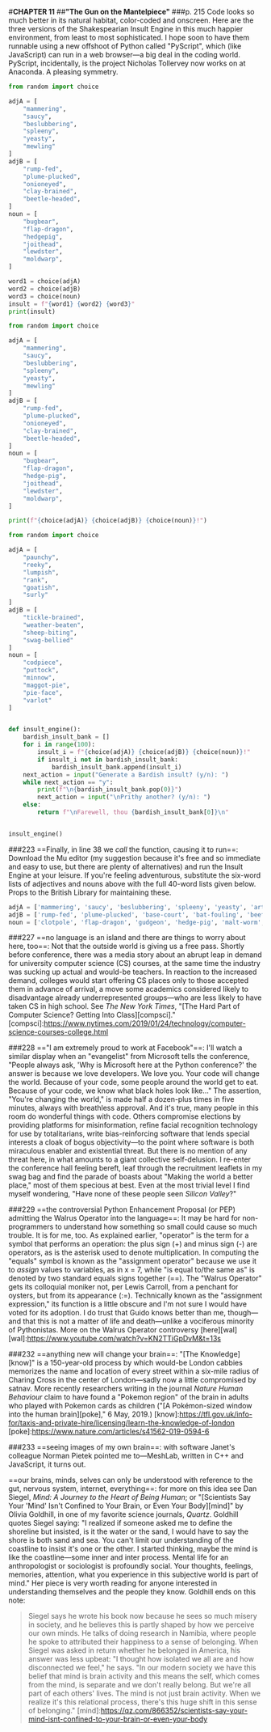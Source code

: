 #**CHAPTER 11**
##**"The Gun on the Mantelpiece"**
###p. 215
Code looks so much better in its natural habitat, color-coded and onscreen. Here are the three versions of the Shakespearian Insult Engine in this much happier environment, from least to most sophisticated. I hope soon to have them runnable using a new offshoot of Python called "PyScript", which (like JavaScript) can run in a web browser—a big deal in the coding world. PyScript, incidentally, is the project Nicholas Tollervey now works on at Anaconda. A pleasing symmetry.
```Python
from random import choice

adjA = [
    "mammering",
    "saucy",
    "beslubbering",
    "spleeny",
    "yeasty",
    "mewling"
]
adjB = [
    "rump-fed",
    "plume-plucked",
    "onioneyed",
    "clay-brained",
    "beetle-headed",
]
noun = [
    "bugbear",
    "flap-dragon",
    "hedgepig",
    "joithead",
    "lewdster",
    "moldwarp",
]

word1 = choice(adjA)
word2 = choice(adjB)
word3 = choice(noun)
insult = f"{word1} {word2} {word3}"
print(insult)
```  

```Python  
from random import choice

adjA = [
    "mammering",
    "saucy",
    "beslubbering",
    "spleeny",
    "yeasty",
    "mewling"
]
adjB = [
    "rump-fed",
    "plume-plucked",
    "onioneyed",
    "clay-brained",
    "beetle-headed",
]
noun = [
    "bugbear",
    "flap-dragon",
    "hedge-pig",
    "joithead",
    "lewdster",
    "moldwarp",
]

print(f"{choice(adjA)} {choice(adjB)} {choice(noun)}!")
```  

```Python
from random import choice

adjA = [
    "paunchy",
    "reeky",
    "lumpish",
    "rank",
    "goatish",
    "surly"
]
adjB = [
    "tickle-brained",
    "weather-beaten",
    "sheep-biting",
    "swag-bellied"
]
noun = [
    "codpiece",
    "puttock",
    "minnow",
    "maggot-pie",
    "pie-face",
    "varlot"
]


def insult_engine():
    bardish_insult_bank = []
    for i in range(100):
        insult_i = f"{choice(adjA)} {choice(adjB)} {choice(noun)}!"
        if insult_i not in bardish_insult_bank:
            bardish_insult_bank.append(insult_i)
    next_action = input("Generate a Bardish insult? (y/n): ")
    while next_action == "y":
        print(f"\n{bardish_insult_bank.pop(0)}")
        next_action = input("\nPrithy another? (y/n): ")
    else:
        return f"\nFarewell, thou {bardish_insult_bank[0]}\n"


insult_engine()
```  

###223
==Finally, in line 38 we *call* the function, causing it to run==:
Download the Mu editor (my suggestion because it's free and so
immediate and easy to use, but there are plenty of alternatives) and run the Insult Engine at your leisure. If you're feeling adventurous, substitute the six-word lists of adjectives and nouns above with the full 40-word lists given below. Props to the British Library for maintaining these.
```Python
adjA = ['mammering', 'saucy', 'beslubbering', 'spleeny', 'yeasty', 'artless', 'bawdy', 'bootless', 'churlish', 'cockered', 'clouted', 'craven', 'currish', 'dankish', 'dissembling', 'droning', 'errant', 'fawning', 'fobbing', 'froward', 'frothy', 'gleeking', 'goatish', 'gorbellied', 'impertinent', 'infectious', 'jarring', 'loggerheaded', 'lumpish', 'mangled', 'mewling', 'paunchy', 'pribbling', 'puking', 'puny', 'qualling', 'rank', 'reeky', 'roguish', 'ruttish', 'spleeny', 'spongy', 'surly', 'tottering', 'unmuzzled', 'vain', 'venomed', 'villainous', 'warped', 'wayward', 'weedy']
adjB = ['rump-fed', 'plume-plucked', 'base-court', 'bat-fouling', 'beef-witted','onion-eyed', 'flap-mouthed', 'beetle-headed', 'boil-brained', 'clapper-clawed', 'clay-brained', 'common-kissing', 'crook-pated', 'dismal-dreaming', 'dizzy-eyed', 'doghearted', 'dread-bolted', 'earth-vexing', 'elf-skinned', 'fat-kidneyed', 'fen-sucked', 'fly-bitten', 'folly-fallen', 'fool-born', 'full-gorged', 'guts-griping', 'half-faced', 'hasty-witted', 'hedge-born', 'hell-hated', 'idle-headed', 'ill-breeding', 'ill-nurtured', 'knotty-pated', 'milk-livered', 'motley-minded', 'pottle-deep', 'pox-marked', 'reeling-ripe', 'rough-hewn', 'rude-growing', 'shard-born', 'sheep-biting', 'spur-galled', 'swag-bellied', 'tardy-gated', 'tickle-brained', 'toad-spotted', 'unchin-snouted', 'weather-bitten']
noun = ['clotpole', 'flap-dragon', 'gudgeon', 'hedge-pig', 'malt-worm', 'apple-john', 'baggage', 'barnacle', 'bladder', 'boar-pig', 'bugbear', 'bum-bailey', 'canker-blossom', 'clack-dish', 'coxcomb', 'codpiece', 'death-token', 'dewberry', 'flaxwench', 'flirt-gill', 'foot-licker', 'fustilarian', 'giglet', 'haggard', 'harpy', 'horn-beast', 'hugger-mugger', 'joithead', 'lewdster', 'lout', 'maggot-pie', 'mammet', 'measle', 'minnow', 'miscreant', 'moldwarp', 'mumble-news', 'nut-hook', 'pigeon-egg', 'pignut', 'puttock', 'pumpion', 'ratsbane', 'scut', 'skainsmate', 'strumpet', 'varlot', 'vassal', 'whey-face', 'wagtail']
```

###227
==no language is an island and there are things to worry about
here, too==:
Not that the outside world is giving us a free pass.
Shortly before conference, there was a media story about an abrupt leap
in demand for university computer science (CS) courses, at the same time
the industry was sucking up actual and would-be teachers.
In reaction to the increased demand, colleges would start offering CS places
only to those accepted them in advance of arrival, a move some academics
considered likely to disadvantage already underrepresented groups—who are
less likely to have taken CS in high school. See *The New York Times*,
"[The Hard Part of Computer Science? Getting Into Class][compsci]."
[compsci]:https://www.nytimes.com/2019/01/24/technology/computer-science-courses-college.html

###228
=="I am extremely proud to work at Facebook"==:
I'll watch a similar display when an "evangelist" from Microsoft tells the
conference, "People always ask, 'Why is Microsoft here at the Python
conference?' the answer is because we love developers. We love you.
Your code will change the world. Because of your code, some people
around the world get to eat. Because of your code, we know what black
holes look like..." The assertion, "You're changing the world," is
made half a dozen-plus times in five minutes, always with breathless
approval. And it's true, many people in this room do wonderful things
with code. Others compromise elections by providing platforms for
misinformation, refine facial recognition technology for use by
totalitarians, write bias-reinforcing software that lends special
interests a cloak of bogus objectivity—to the point where software is
both miraculous enabler and existential threat. But there is no mention
of any threat here, in what amounts to a giant collective self-delusion. I
re-enter the conference hall feeling bereft, leaf through the
recruitment leaflets in my swag bag and find the parade of boasts about
"Making the world a better place," most of them specious at best. Even
at the most trivial level I find myself wondering, "Have none of these
people seen *Silicon Valley*?"

###229
==the controversial Python Enhancement Proposal (or PEP)
admitting the Walrus Operator into the language==:
It may be hard for non-programmers to understand how something so small could cause so much trouble. It is for me, too. As explained earlier, "operator" is the term for a symbol that performs an operation: the plus sign (+) and minus sign (-) are operators, as is the asterisk used to denote multiplication. In computing the "equals"
symbol is known as the "assignment operator" because we use it to
*assign* values to variables, as in x = 7, while "is equal to/the same as" is denoted by two standard equals signs together (==). The "Walrus Operator" gets its colloquial moniker not, per Lewis Carroll, from a penchant for
oysters, but from its appearance (:=). Technically known as the
"assignment expression," its function is a little obscure and I'm not
sure I would have voted for its adoption. I do trust that Guido knows
better than me, though—and that this is not a matter of life and death—unlike a vociferous minority of Pythonistas. More on the Walrus Operator controversy [here][wal]
[wal]:https://www.youtube.com/watch?v=KN2TTiGpDvM&t=13s

###232
==anything new will change your brain==:
"[The Knowledge][know]" is a 150-year-old process by which would-be London cabbies memorizes the name and
location of every street within a six-mile radius of Charing Cross in
the center of London—sadly now a little compromised by satnav. More recently researchers
writing in the journal *Nature Human Behaviour* claim to have found a
"Pokemon region" of the brain in adults who played with Pokemon cards
as children ("[A Pokémon-sized window into the human brain][poke]," 6 May, 2019.)
[know]:https://tfl.gov.uk/info-for/taxis-and-private-hire/licensing/learn-the-knowledge-of-london
[poke]:https://www.nature.com/articles/s41562-019-0594-6

###233
==seeing images of my own brain==:
with software Janet's colleague Norman Pietek pointed me to—MeshLab, written in C++ and JavaScript, it
turns out.

==our brains, minds, selves can only be understood with reference to the gut, nervous system, internet, everything==:
for more on this idea see Dan Siegel, *Mind: A Journey to the Heart of Being
Human*; or "[Scientists Say Your 'Mind' Isn't Confined to Your Brain, or
Even Your Body][mind]" by Olivia Goldhill, in one of my favorite science
journals, *Quartz*. Goldhill quotes Siegel saying: "I
realized if someone asked me to define the shoreline but insisted, is it
the water or the sand, I would have to say the shore is both sand and
sea. You can't limit our understanding of the coastline to insist it's
one or the other. I started thinking, maybe the mind is like the
coastline—some inner and inter process. Mental life for an
anthropologist or sociologist is profoundly social. Your thoughts,
feelings, memories, attention, what you experience in this subjective
world is part of mind." Her piece is very worth reading for anyone
interested in understanding themselves and the people they know.
Goldhill ends on this note:
>Siegel says he wrote his book now because he sees so much misery in
society, and he believes this is partly shaped by how we perceive our
own minds. He talks of doing research in Namibia, where people he spoke
to attributed their happiness to a sense of belonging. When Siegel was
asked in return whether he belonged in America, his answer was less
upbeat: "I thought how isolated we all are and how disconnected we
feel," he says. "In our modern society we have this belief that mind
is brain activity and this means the self, which comes from the mind, is
separate and we don't really belong. But we're all part of each others'
lives. The mind is not just brain activity. When we realize it's this
relational process, there's this huge shift in this sense of
belonging."
[mind]:https://qz.com/866352/scientists-say-your-mind-isnt-confined-to-your-brain-or-even-your-body